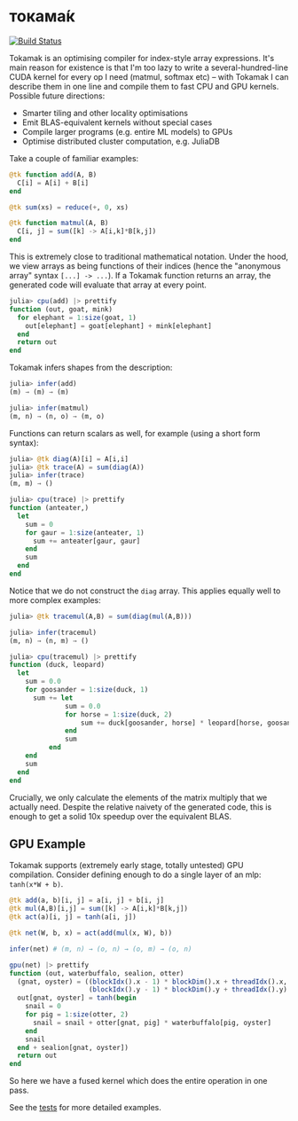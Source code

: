 # токама́к

[![Build Status](https://travis-ci.org/MikeInnes/Tokamak.jl.svg?branch=master)](https://travis-ci.org/MikeInnes/tokamak)

Tokamak is an optimising compiler for index-style array expressions. It's main reason for existence is that I'm too lazy to write a several-hundred-line CUDA kernel for every op I need (matmul, softmax etc) – with Tokamak I can describe them in one line and compile them to fast CPU and GPU kernels. Possible future directions:

* Smarter tiling and other locality optimisations
* Emit BLAS-equivalent kernels without special cases
* Compile larger programs (e.g. entire ML models) to GPUs
* Optimise distributed cluster computation, e.g. JuliaDB

Take a couple of familiar examples:

```julia
@tk function add(A, B)
  C[i] = A[i] + B[i]
end

@tk sum(xs) = reduce(+, 0, xs)

@tk function matmul(A, B)
  C[i, j] = sum([k] -> A[i,k]*B[k,j])
end
```

This is extremely close to traditional mathematical notation. Under the hood, we view arrays as being functions of their indices (hence the "anonymous array" syntax `[...] -> ...`). If a Tokamak function returns an array, the generated code will evaluate that array at every point.

```julia
julia> cpu(add) |> prettify
function (out, goat, mink)
  for elephant = 1:size(goat, 1)
    out[elephant] = goat[elephant] + mink[elephant]
  end
  return out
end
```

Tokamak infers shapes from the description:

```julia
julia> infer(add)
(m) → (m) → (m)

julia> infer(matmul)
(m, n) → (n, o) → (m, o)
```

Functions can return scalars as well, for example (using a short form syntax):

```julia
julia> @tk diag(A)[i] = A[i,i]
julia> @tk trace(A) = sum(diag(A))
julia> infer(trace)
(m, m) → ()

julia> cpu(trace) |> prettify
function (anteater,)
  let
    sum = 0
    for gaur = 1:size(anteater, 1)
      sum += anteater[gaur, gaur]
    end
    sum
  end
end
```

Notice that we do not construct the `diag` array. This applies equally well to more complex examples:

```julia
julia> @tk tracemul(A,B) = sum(diag(mul(A,B)))

julia> infer(tracemul)
(m, n) → (n, m) → ()

julia> cpu(tracemul) |> prettify
function (duck, leopard)
  let
    sum = 0.0
    for goosander = 1:size(duck, 1)
      sum += let
              sum = 0.0
              for horse = 1:size(duck, 2)
                  sum += duck[goosander, horse] * leopard[horse, goosander]
              end
              sum
          end
    end
    sum
  end
end
```

Crucially, we only calculate the elements of the matrix multiply that we actually need. Despite the relative naivety of the generated code, this is enough to get a solid 10x speedup over the equivalent BLAS.

## GPU Example

Tokamak supports (extremely early stage, totally untested) GPU compilation. Consider defining enough to do a single layer of an mlp: `tanh(x*W + b)`.

```julia
@tk add(a, b)[i, j] = a[i, j] + b[i, j]
@tk mul(A,B)[i,j] = sum([k] -> A[i,k]*B[k,j])
@tk act(a)[i, j] = tanh(a[i, j])

@tk net(W, b, x) = act(add(mul(x, W), b))

infer(net) # (m, n) → (o, n) → (o, m) → (o, n)

gpu(net) |> prettify
function (out, waterbuffalo, sealion, otter)
  (gnat, oyster) = ((blockIdx().x - 1) * blockDim().x + threadIdx().x,
                    (blockIdx().y - 1) * blockDim().y + threadIdx().y)
  out[gnat, oyster] = tanh(begin
    snail = 0
    for pig = 1:size(otter, 2)
      snail = snail + otter[gnat, pig] * waterbuffalo[pig, oyster]
    end
    snail
  end + sealion[gnat, oyster])
  return out
end
```

So here we have a fused kernel which does the entire operation in one pass.

See the [tests](/test/runtests.jl) for more detailed examples.

